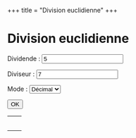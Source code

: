 +++
title = "Division euclidienne"
+++

# Division euclidienne

<link rel="stylesheet" href="division.css">
<script src="division.js"></script>

<form name="division">
<p>
    <label for="dividend">Dividende :</label>
    <input type="number" name="dividend" id="dividend" min="0" step="1" value="5">
</p>
<p>
    <label for="divisor">Diviseur :</label>
    <input type="number" name="divisor" id="divisor" min="1" step="1" value="7">
</p>
<p>
    <label for="mode">Mode :</label>
    <select name="mode" id="mode">
        <option value="integer">Entier</option>
        <option value="decimal" selected>Décimal</option>
    </select>
</p>
<p id="max_decimals_container" style="display: none">
    <label for="max_decimals">Décimales :</label>
    <input type="number" name="max_decimals" id="max_decimals" min="1" max="10" step="1" value="6">
</p>
<p>
    <input type="submit" value="OK">
</p>
</form>

<table id="result">
	<tr>
		<td rowspan="2">
			<pre class="division"></pre>
		</td>
		<td class="divisor"></td>
	</tr>
	<tr>
		<td class="result"></td>
	</tr>
</table>

